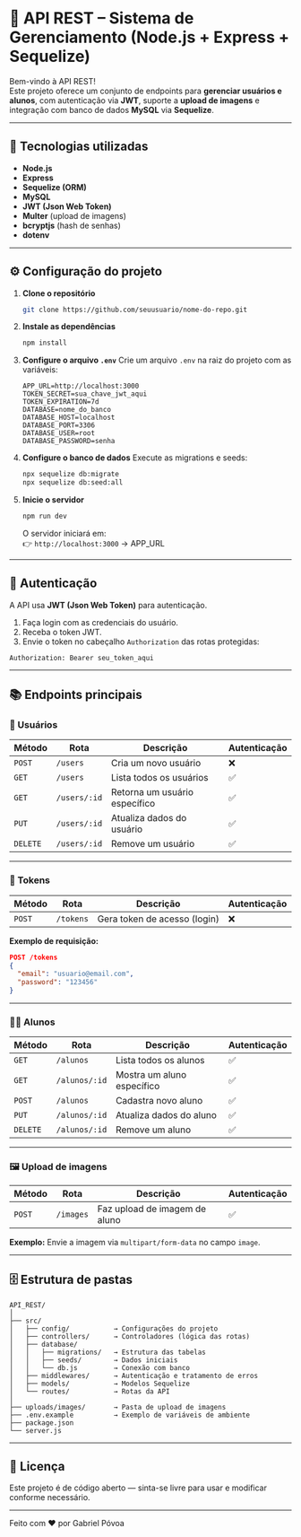 # 🚀 API REST – Sistema de Gerenciamento (Node.js + Express + Sequelize)

Bem-vindo à API REST!  
Este projeto oferece um conjunto de endpoints para **gerenciar usuários e alunos**, com autenticação via **JWT**, suporte a **upload de imagens** e integração com banco de dados **MySQL** via **Sequelize**.

---

## 🧩 Tecnologias utilizadas
- **Node.js**
- **Express**
- **Sequelize (ORM)**
- **MySQL**
- **JWT (Json Web Token)**
- **Multer** (upload de imagens)
- **bcryptjs** (hash de senhas)
- **dotenv**

---

## ⚙️ Configuração do projeto

1. **Clone o repositório**
   ```bash
   git clone https://github.com/seuusuario/nome-do-repo.git
   ```

2. **Instale as dependências**
   ```bash
   npm install
   ```

3. **Configure o arquivo `.env`**
   Crie um arquivo `.env` na raiz do projeto com as variáveis:
   ```env
   APP_URL=http://localhost:3000
   TOKEN_SECRET=sua_chave_jwt_aqui
   TOKEN_EXPIRATION=7d
   DATABASE=nome_do_banco
   DATABASE_HOST=localhost
   DATABASE_PORT=3306
   DATABASE_USER=root
   DATABASE_PASSWORD=senha
   ```

4. **Configure o banco de dados**
   Execute as migrations e seeds:
   ```bash
   npx sequelize db:migrate
   npx sequelize db:seed:all
   ```

5. **Inicie o servidor**
   ```bash
   npm run dev
   ```
   O servidor iniciará em:  
   👉 `http://localhost:3000` -> APP_URL

---

## 🔐 Autenticação
A API usa **JWT (Json Web Token)** para autenticação.

1. Faça login com as credenciais do usuário.
2. Receba o token JWT.
3. Envie o token no cabeçalho `Authorization` das rotas protegidas:

```
Authorization: Bearer seu_token_aqui
```

---

## 📚 Endpoints principais

### 👤 Usuários
| Método | Rota | Descrição | Autenticação |
|--------|------|------------|---------------|
| `POST` | `/users` | Cria um novo usuário | ❌ |
| `GET` | `/users` | Lista todos os usuários | ✅ |
| `GET` | `/users/:id` | Retorna um usuário específico | ✅ |
| `PUT` | `/users/:id` | Atualiza dados do usuário | ✅ |
| `DELETE` | `/users/:id` | Remove um usuário | ✅ |

---

### 🔑 Tokens
| Método | Rota | Descrição | Autenticação |
|--------|------|------------|---------------|
| `POST` | `/tokens` | Gera token de acesso (login) | ❌ |

**Exemplo de requisição:**
```json
POST /tokens
{
  "email": "usuario@email.com",
  "password": "123456"
}
```

---

### 🧑‍🎓 Alunos
| Método | Rota | Descrição | Autenticação |
|--------|------|------------|---------------|
| `GET` | `/alunos` | Lista todos os alunos | ✅ |
| `GET` | `/alunos/:id` | Mostra um aluno específico | ✅ |
| `POST` | `/alunos` | Cadastra novo aluno | ✅ |
| `PUT` | `/alunos/:id` | Atualiza dados do aluno | ✅ |
| `DELETE` | `/alunos/:id` | Remove um aluno | ✅ |

---

### 🖼️ Upload de imagens
| Método | Rota | Descrição | Autenticação |
|--------|------|------------|---------------|
| `POST` | `/images` | Faz upload de imagem de aluno | ✅ |

**Exemplo:**
Envie a imagem via `multipart/form-data` no campo `image`.

---

## 🗄️ Estrutura de pastas

```
API_REST/
│
├── src/
│   ├── config/           → Configurações do projeto
│   ├── controllers/      → Controladores (lógica das rotas)
│   ├── database/
│   │   ├── migrations/   → Estrutura das tabelas
│   │   ├── seeds/        → Dados iniciais
│   │   └── db.js         → Conexão com banco
│   ├── middlewares/      → Autenticação e tratamento de erros
│   ├── models/           → Modelos Sequelize
│   └── routes/           → Rotas da API
│
├── uploads/images/       → Pasta de upload de imagens
├── .env.example          → Exemplo de variáveis de ambiente
├── package.json
└── server.js
```

---

## 📄 Licença
Este projeto é de código aberto — sinta-se livre para usar e modificar conforme necessário.

---

Feito com ❤️ por Gabriel Póvoa
